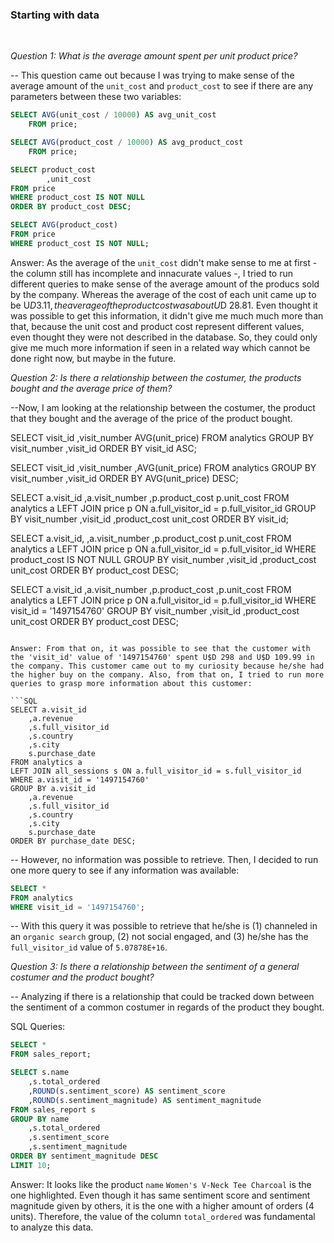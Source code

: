 ### Starting with data
<br/>

*Question 1: What is the average amount spent per unit product price?*

-- This question came out because I was trying to make sense of the average amount of the `unit_cost` and `product_cost` to see if there are any parameters between these two variables:

```SQL
SELECT AVG(unit_cost / 10000) AS avg_unit_cost
    FROM price;

SELECT AVG(product_cost / 10000) AS avg_product_cost
    FROM price;	

SELECT product_cost 
        ,unit_cost 
FROM price
WHERE product_cost IS NOT NULL
ORDER BY product_cost DESC;	

SELECT AVG(product_cost) 
FROM price
WHERE product_cost IS NOT NULL;
````

Answer: 
As the average of the `unit_cost` didn't make sense to me at first - the column still has incomplete and innacurate values -, I tried to run different queries to make sense of the average amount of the producs sold by the company. Whereas the average of the cost of each unit came up to be U$D 3.11, the average of the product cost was about U$D 28.81. Even thought it was possible to get this information, it didn't give me much much more than that, because the unit cost and product cost represent different values, even thought they were not described in the database. So, they could only give me much more information if seen in a related way which cannot be done right now, but maybe in the future.

*Question 2: Is there a relationship between the costumer, the products bought and the average price of them?* 

--Now, I am looking at the relationship between the costumer, the product that they bought and the average of the price of the product bought. 


SELECT visit_id 
    ,visit_number 
    AVG(unit_price)
FROM analytics
GROUP BY visit_number 
            ,visit_id
ORDER BY visit_id ASC;
	
SELECT visit_id 
    ,visit_number 
    ,AVG(unit_price)
FROM analytics
GROUP BY visit_number 
            ,visit_id
ORDER BY AVG(unit_price) DESC;

SELECT a.visit_id 
    ,a.visit_number 
	,p.product_cost 
	p.unit_cost
FROM analytics a
LEFT JOIN price p ON a.full_visitor_id = p.full_visitor_id
GROUP BY visit_number 
		    ,visit_id 
		    ,product_cost 
		    unit_cost
ORDER BY visit_id;

SELECT a.visit_id, 
    ,a.visit_number 
	,p.product_cost 
	p.unit_cost
FROM analytics a
LEFT JOIN price p ON a.full_visitor_id = p.full_visitor_id
WHERE product_cost IS NOT NULL
GROUP BY visit_number 
		,visit_id 
		,product_cost 
		unit_cost
ORDER BY product_cost DESC;

SELECT a.visit_id 
    ,a.visit_number 
	,p.product_cost 
	,p.unit_cost
FROM analytics a
LEFT JOIN price p ON a.full_visitor_id = p.full_visitor_id
WHERE visit_id = '1497154760'
GROUP BY visit_number 
		,visit_id 
		,product_cost 
		unit_cost
ORDER BY product_cost DESC;
````

Answer: From that on, it was possible to see that the customer with the 'visit_id' value of '1497154760' spent U$D 298 and U$D 109.99 in the company. This customer came out to my curiosity because he/she had the higher buy on the company. Also, from that on, I tried to run more queries to grasp more information about this customer:

```SQL
SELECT a.visit_id 
	,a.revenue
	,s.full_visitor_id
	,s.country 
	,s.city
	s.purchase_date
FROM analytics a
LEFT JOIN all_sessions s ON a.full_visitor_id = s.full_visitor_id
WHERE a.visit_id = '1497154760'
GROUP BY a.visit_id
	,a.revenue
	,s.full_visitor_id
	,s.country 
	,s.city
	s.purchase_date
ORDER BY purchase_date DESC;
````

-- However, no information was possible to retrieve. Then, I decided to run one more query to see if any information was available:

```SQL
SELECT * 
FROM analytics 
WHERE visit_id = '1497154760';
````

-- With this query it was possible to retrieve that he/she is (1) channeled in an `organic search` group, (2) not social engaged, and (3) he/she has the `full_visitor_id` value of `5.07878E+16`.

*Question 3: Is there a relationship between the sentiment of a general costumer and the product bought?* 

-- Analyzing if there is a relationship that could be tracked down between the sentiment of a common costumer in regards of the product they bought.

SQL Queries:

```SQL
SELECT * 
FROM sales_report;

SELECT s.name
	,s.total_ordered
    ,ROUND(s.sentiment_score) AS sentiment_score 
    ,ROUND(s.sentiment_magnitude) AS sentiment_magnitude
FROM sales_report s
GROUP BY name 
	,s.total_ordered
    ,s.sentiment_score 
    ,s.sentiment_magnitude
ORDER BY sentiment_magnitude DESC
LIMIT 10;
````

Answer:
It looks like the product `name` `Women's V-Neck Tee Charcoal` is the one highlighted. Even though it has same sentiment score and sentiment magnitude given by others, it is the one with a higher amount of orders (4 units). Therefore, the value of the column `total_ordered` was fundamental to analyze this data.




